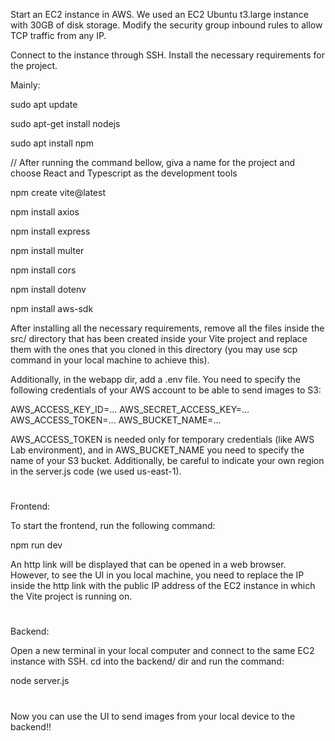 Start an EC2 instance in AWS. We used an EC2 Ubuntu t3.large instance with 30GB of disk storage. Modify the security group inbound rules to allow TCP traffic from any IP.

Connect to the instance through SSH. Install the necessary requirements for the project.

Mainly:

sudo apt update

sudo apt-get install nodejs

sudo apt install npm

// After running the command bellow, giva a name for the project and choose React and Typescript as the development tools

npm create vite@latest

npm install axios

npm install express

npm install multer

npm install cors

npm install dotenv

npm install aws-sdk

After installing all the necessary requirements, remove all the files inside the src/ directory that has been created inside your Vite project and replace them with the ones that you cloned in this directory (you may use scp command in your local machine to achieve this).

Additionally, in the webapp dir, add a .env file. You need to specify the following credentials of your AWS account to be able to send images to S3:

AWS_ACCESS_KEY_ID=...
AWS_SECRET_ACCESS_KEY=...
AWS_ACCESS_TOKEN=...
AWS_BUCKET_NAME=...

AWS_ACCESS_TOKEN is needed only for temporary credentials (like AWS Lab environment), and in AWS_BUCKET_NAME you need to specify the name of your S3 bucket. Additionally, be careful to indicate your own region in the server.js code (we used us-east-1).

#
Frontend:

To start the frontend, run the following command:

npm run dev

An http link will be displayed that can be opened in a web browser. However, to see the UI in you local machine, you need to replace the IP inside the http link with the public IP address of the EC2 instance in which the Vite project is running on.


#
Backend:

Open a new terminal in your local computer and connect to the same EC2 instance with SSH. cd into the backend/ dir and run the command:

node server.js

#

Now you can use the UI to send images from your local device to the backend!!

